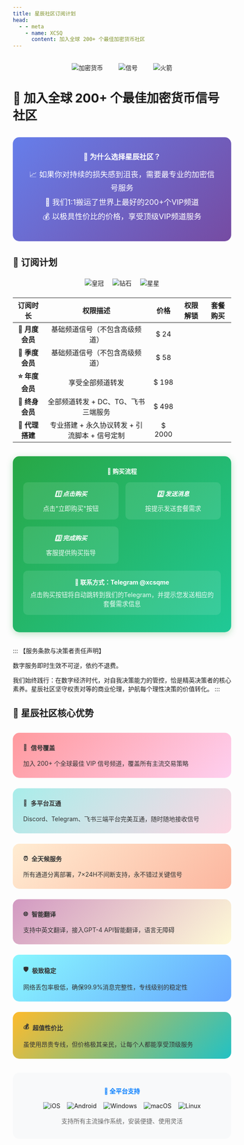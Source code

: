 ```yaml
---
title: 星辰社区订阅计划
head:
  - - meta
    - name: XCSQ
      content: 加入全球 200+ 个最佳加密货币社区
---
```


<div style="text-align: center; margin: 2rem 0;">
  <img src="https://img.icons8.com/fluency/96/000000/cryptocurrency.png" alt="加密货币" style="margin: 0 1rem;">
  <img src="https://img.icons8.com/fluency/96/000000/signal.png" alt="信号" style="margin: 0 1rem;">
  <img src="https://img.icons8.com/fluency/96/000000/rocket.png" alt="火箭" style="margin: 0 1rem;">
</div>

# 🚀 加入全球 200+ 个最佳加密货币信号社区

<div style="background: linear-gradient(135deg, #667eea 0%, #764ba2 100%); padding: 2rem; border-radius: 15px; color: white; margin: 2rem 0; text-align: center;">
  <h3 style="margin: 0 0 1rem 0; color: white;">💎 为什么选择星辰社区？</h3>
  <p style="margin: 0.5rem 0; font-size: 1.1rem;">📈 如果你对持续的损失感到沮丧，需要最专业的加密信号服务</p>
  <p style="margin: 0.5rem 0; font-size: 1.1rem;">🌟 我们1:1搬运了世界上最好的200+个VIP频道</p>
  <p style="margin: 0.5rem 0; font-size: 1.1rem;">💰 以极具性价比的价格，享受顶级VIP频道服务</p>
</div>
 



## 💎 订阅计划

<div style="text-align: center; margin: 1.5rem 0;">
  <img src="https://img.icons8.com/fluency/48/000000/crown.png" alt="皇冠" style="margin: 0 0.5rem;">
  <img src="https://img.icons8.com/fluency/48/000000/diamond.png" alt="钻石" style="margin: 0 0.5rem;">
  <img src="https://img.icons8.com/fluency/48/000000/star.png" alt="星星" style="margin: 0 0.5rem;">
</div>

|     订阅时长     |       权限描述       | 价格 |                                             权限解锁                                             |                                                     套餐购买                                                     |
| :--------------: | :--------------: | :-----: | :------------------------------------------------------------------------------------------------------------: | :--------------------------------------------------------------------------------------------------------------: |
|     **🌟 月度会员**     |     基础频道信号（不包含高级频道）    |  $ 24  | <iconify-icon icon="tabler:square-check-filled" style="color: var(--vp-c-green-1)" alt="check"></iconify-icon> | <a href="https://t.me/xcsqme" target="_blank" onclick="alert('请发送消息：我需要购买月度会员套餐')"><Badge type="tip" text="立即购买" /></a> |
| **💫 季度会员** | 基础频道信号（不包含高级频道）  |  $ 58  | <iconify-icon icon="tabler:square-check-filled" style="color: var(--vp-c-green-1)" alt="check"></iconify-icon> | <a href="https://t.me/xcsqme" target="_blank" onclick="alert('请发送消息：我需要购买季度会员套餐')"><Badge type="tip" text="立即购买" /></a> |
|     **⭐ 年度会员**     |     享受全部频道转发    | $ 198  | <iconify-icon icon="tabler:square-check-filled" style="color: var(--vp-c-green-1)" alt="check"></iconify-icon> | <a href="https://t.me/xcsqme" target="_blank" onclick="alert('请发送消息：我需要购买年度会员套餐')"><Badge type="tip" text="立即购买" /></a> |
|     **👑 终身会员**     |     全部频道转发 + DC、TG、飞书三端服务     | $ 498  | <iconify-icon icon="tabler:square-check-filled" style="color: var(--vp-c-green-1)" alt="check"></iconify-icon> | <a href="https://t.me/xcsqme" target="_blank" onclick="alert('请发送消息：我需要购买终身会员套餐')"><Badge type="tip" text="立即购买" /></a> |
|    **🚀 代理搭建**     |  专业搭建 + 永久协议转发 + 引流脚本 + 信号定制     | $ 2000  | <iconify-icon icon="tabler:square-check-filled" style="color: var(--vp-c-green-1)" alt="check"></iconify-icon> | <a href="https://t.me/xcsqme" target="_blank" onclick="alert('请发送消息：我需要购买代理搭建套餐')"><Badge type="tip" text="立即购买" /></a> |

<div style="background: linear-gradient(135deg, #28a745 0%, #20c997 100%); padding: 1.5rem; border-radius: 15px; margin: 2rem 0; text-align: center; color: white; box-shadow: 0 4px 15px rgba(40, 167, 69, 0.3);">
  <h4 style="margin: 0 0 1rem 0; color: white;">🛒 购买流程</h4>
  <div style="display: grid; grid-template-columns: repeat(auto-fit, minmax(200px, 1fr)); gap: 1rem; margin: 1rem 0;">
    <div style="background: rgba(255,255,255,0.1); padding: 1rem; border-radius: 10px;">
      <h5 style="margin: 0 0 0.5rem 0; color: white;">1️⃣ 点击购买</h5>
      <p style="margin: 0; color: rgba(255,255,255,0.9); font-size: 0.9rem;">点击"立即购买"按钮</p>
    </div>
    <div style="background: rgba(255,255,255,0.1); padding: 1rem; border-radius: 10px;">
      <h5 style="margin: 0 0 0.5rem 0; color: white;">2️⃣ 发送消息</h5>
      <p style="margin: 0; color: rgba(255,255,255,0.9); font-size: 0.9rem;">按提示发送套餐需求</p>
    </div>
    <div style="background: rgba(255,255,255,0.1); padding: 1rem; border-radius: 10px;">
      <h5 style="margin: 0 0 0.5rem 0; color: white;">3️⃣ 完成购买</h5>
      <p style="margin: 0; color: rgba(255,255,255,0.9); font-size: 0.9rem;">客服提供购买指导</p>
    </div>
  </div>
  <div style="background: rgba(255,255,255,0.1); padding: 1rem; border-radius: 10px; margin: 1rem 0;">
    <p style="margin: 0; color: white; font-weight: bold;">💬 <strong>联系方式</strong>：Telegram @xcsqme</p>
    <p style="margin: 0.5rem 0 0 0; color: rgba(255,255,255,0.9); font-size: 0.9rem;">点击购买按钮将自动跳转到我们的Telegram，并提示您发送相应的套餐需求信息</p>
  </div>
</div>


::: 【服务条款与决策者责任声明】

数字服务即时生效不可逆，依约不退费。

我们始终践行：在数字经济时代，对自我决策能力的管控，恰是精英决策者的核心素养。星辰社区坚守权责对等的商业伦理，护航每个理性决策的价值转化。
:::

## 🌟 星辰社区核心优势

<div style="display: grid; grid-template-columns: repeat(auto-fit, minmax(300px, 1fr)); gap: 1.5rem; margin: 2rem 0;">
  <div style="background: linear-gradient(135deg, #ff9a9e 0%, #fecfef 100%); padding: 1.5rem; border-radius: 15px; color: #333;">
    <h4 style="margin: 0 0 1rem 0; display: flex; align-items: center;">📡 <span style="margin-left: 0.5rem;">信号覆盖</span></h4>
    <p style="margin: 0;">加入 200+ 个全球最佳 VIP 信号频道，覆盖所有主流交易策略</p>
  </div>
  
  <div style="background: linear-gradient(135deg, #a8edea 0%, #fed6e3 100%); padding: 1.5rem; border-radius: 15px; color: #333;">
    <h4 style="margin: 0 0 1rem 0; display: flex; align-items: center;">🔗 <span style="margin-left: 0.5rem;">多平台互通</span></h4>
    <p style="margin: 0;">Discord、Telegram、飞书三端平台完美互通，随时随地接收信号</p>
  </div>
  
  <div style="background: linear-gradient(135deg, #ffecd2 0%, #fcb69f 100%); padding: 1.5rem; border-radius: 15px; color: #333;">
    <h4 style="margin: 0 0 1rem 0; display: flex; align-items: center;">⏰ <span style="margin-left: 0.5rem;">全天候服务</span></h4>
    <p style="margin: 0;">所有通道分离部署，7×24H不间断支持，永不错过关键信号</p>
  </div>
  
  <div style="background: linear-gradient(135deg, #d299c2 0%, #fef9d7 100%); padding: 1.5rem; border-radius: 15px; color: #333;">
    <h4 style="margin: 0 0 1rem 0; display: flex; align-items: center;">🌐 <span style="margin-left: 0.5rem;">智能翻译</span></h4>
    <p style="margin: 0;">支持中英文翻译，接入GPT-4 API智能翻译，语言无障碍</p>
  </div>
  
  <div style="background: linear-gradient(135deg, #89f7fe 0%, #66a6ff 100%); padding: 1.5rem; border-radius: 15px; color: #333;">
    <h4 style="margin: 0 0 1rem 0; display: flex; align-items: center;">🛡️ <span style="margin-left: 0.5rem;">极致稳定</span></h4>
    <p style="margin: 0;">网络丢包率极低，确保99.9%消息完整性，专线级别的稳定性</p>
  </div>
  
  <div style="background: linear-gradient(135deg, #fdbb2d 0%, #22c1c3 100%); padding: 1.5rem; border-radius: 15px; color: #333;">
    <h4 style="margin: 0 0 1rem 0; display: flex; align-items: center;">💰 <span style="margin-left: 0.5rem;">超值性价比</span></h4>
    <p style="margin: 0;">虽使用昂贵专线，但价格极其亲民，让每个人都能享受顶级服务</p>
  </div>
</div>

<div style="background: #f8f9fa; padding: 2rem; border-radius: 15px; margin: 2rem 0; text-align: center;">
  <h4 style="margin: 0 0 1rem 0; color: #007bff;">📱 全平台支持</h4>
  <div style="display: flex; justify-content: center; align-items: center; flex-wrap: wrap; gap: 1rem;">
    <img src="https://img.icons8.com/color/48/000000/ios-logo.png" alt="iOS" title="iOS">
    <img src="https://img.icons8.com/color/48/000000/android-os.png" alt="Android" title="Android">
    <img src="https://img.icons8.com/color/48/000000/windows-10.png" alt="Windows" title="Windows">
    <img src="https://img.icons8.com/color/48/000000/mac-os.png" alt="macOS" title="macOS">
    <img src="https://img.icons8.com/color/48/000000/linux.png" alt="Linux" title="Linux">
  </div>
  <p style="margin: 1rem 0 0 0; color: #666;">支持所有主流操作系统，安装便捷、使用灵活</p>
</div>
